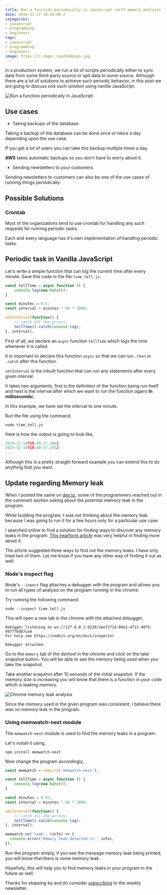 ```yaml
---
title: Run a function periodically in Javascript (with memory analysis)
date: 2019-11-17 19:34:00 Z
categories:
- javascript
- programming
- beginners
tags:
- javascript
- programming
- beginners
image: https://i.imgur.com/KX8Gign.jpg
---
```


In a production system, we run a lot of scripts periodically either to sync data from some third-party source or spit data to some source. Although there are a lot of solutions to achieve such periodic behavior, in this post we are going to discuss one such solution using vanilla JavaScript.

![Run a function periodically in JavaScript](https://i.imgur.com/KX8Gign.jpg "Run a function periodically in JavaScript")

## Use cases

* Taking backups of the database.

Taking a backup of the database can be done once or twice a day depending upon the use case. 

If you get a lot of users you can take this backup multiple times a day.

**AWS** takes automatic backups so you don't have to worry about it.

* Sending newsletters to your customers.

Sending newsletters to customers can also be one of the use cases of running things periodically.

## Possible Solutions

### Crontab

Most of the organizations tend to use crontab for handling any such requests for running periodic tasks.

Each and every language has it's own implementation of handling periodic tasks.

## Periodic task in Vanilla JavaScript

Let's write a simple function that can log the current time after every minute. Save this code in the file `time_tell.js`.

```javascript
const tellTime = async function () {
    console.log(new Date());
}

const minutes = 0.5;
const interval = minutes * 60 * 1000;

setInterval(function() {
    // catch all the errors.
    tellTime().catch(console.log);
}, interval);
```

First of all, we declare an `async` function `tellTime` which logs the time whenever it is called.

It is important to declare this function `async` so that we can run `.then` or `.catch` after this function.

`setInterval` is the inbuilt function that can run any statements after every given interval.

It takes two arguments, first is the definition of the function being run itself and next is the interval after which we want to run the function again( **In milliseconds**).

In this example, we have set the interval to one minute.

Run the file using the command,

`node time_tell.js`

Here is how the output is going to look like,

```javascript
2019-11-18T18:40:27.286Z
2019-11-18T18:40:57.293Z
...
```

Although this is a pretty straight forward example you can extend this to do anything that you want.

## Update regarding Memory leak

When I posted the same on [dev.to](https://dev.to/singh1114/run-a-function-periodically-in-vanilla-javascript-8gk), some of the programmers reached out in the comment section asking about the potential memory leak in the program.

While building the program, I was not thinking about the memory leak because I was going to run it for a few hours only for a particular use case.

I searched online to find a solution for finding ways to discover any memory leaks in the program. [This nearform article](https://www.nearform.com/blog/how-to-self-detect-a-memory-leak-in-node/) was very helpful in finding more about it.

The article suggested three ways to find out the memory leaks. I have only tried two of them. Let me know if you have any other way of finding it out as well.

### Node's inspect flag

Node's `--inpect` flag attaches a debugger with the program and allows you to run all types of analysis on the program running in the chrome.

Try running the following command.

`node --inspect time_tell.js`

This will open a new tab in the chrome with the attached debugger,

```
Debugger listening on ws://127.0.0.1:9229/2ee7271d-04e2-4711-9df5-99777bdb7ca4
For help see https://nodejs.org/en/docs/inspector

Debugger attached.
```

Go to the `memory` tab of the devtool in the chrome and click on the take snapshot button. You will be able to see the memory being used when you take the snapshot.

Take another snapshot after 10 seconds of the initial snapshot. If the memory size is increasing you will know that there is a function in your code which is leaking memory.

![Chrome memory leak analysis](https://i.imgur.com/Zyze7jE.jpg "Chrome memory leak analysis")

Since the memory used in the given program was consistent, I believe there was no memory leak in the program.

### Using memwatch-next module

The `memwatch-next` module is used to find the memory leaks in a program.

Let's install it using,

`npm install memwatch-next`

Now change the program accordingly,

```javascript
const memwatch = require('memwatch-next');

const tellTime = async function () {
    console.log(new Date());
}

const minutes = 0.01;
const interval = minutes * 60 * 1000;

setInterval(function() {
    // catch all the errors.
    tellTime().catch(console.log);
}, interval);

memwatch.on('leak', (info) => {
  console.error('Memory leak detected:\n', info);
});
```

Run the program simply, if you see the message memory leak being printed, you will know that there is some memory leak.

Hopefully, this will help you to find memory leaks in your program in the future as well.

Thanks for stopping by and do consider [subscribing](https://ranvir.xyz/blog/subscribe) to the weekly newsletter.